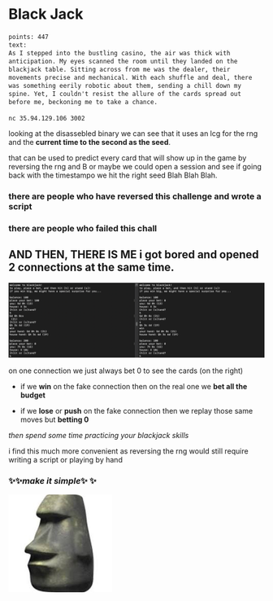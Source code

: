 # Black Jack

```
points: 447
text:
As I stepped into the bustling casino, the air was thick with anticipation. My eyes scanned the room until they landed on the blackjack table. Sitting across from me was the dealer, their movements precise and mechanical. With each shuffle and deal, there was something eerily robotic about them, sending a chill down my spine. Yet, I couldn't resist the allure of the cards spread out before me, beckoning me to take a chance.

nc 35.94.129.106 3002
```

looking at the disassebled binary we can see that it uses an lcg for the rng and the **current time to the second as the seed**.

that can be used to predict every card that will show up in the game by reversing the rng and B or maybe we could open a session and see if going back with the timestampo we hit the right seed Blah Blah Blah.

### there are people who have reversed this challenge and wrote a script  

### there are people who failed this chall

## AND THEN, THERE IS ME i got bored and opened 2 connections at the same time. 

![alt text](./blackjack.png) 

on one connection we just always bet 0 to see the cards (on the right)

- if we **win** on the fake connection then on the real one we **bet all the budget**

- if we **lose** or **push** on the fake connection then we replay those same moves but **betting 0**

*then spend some time practicing your blackjack skills*

i find this much more convenient as reversing the rng would still require writing a script or playing by hand 

### ✨✨*make it simple*✨ ✨
![alt- text](./image-5.png)